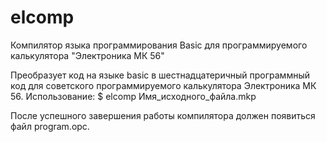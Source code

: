 # elcomp
Компилятор языка программирования Basic для программируемого калькулятора "Электроника МК 56"

Преобразует код на языке basic в шестнадцатеричный программный код для советского программируемого калькулятора Электроника МК 56. 
Использование:
$ elcomp Имя_исходного_файла.mkp

После успешного завершения работы компилятора должен появиться файл program.opc.
